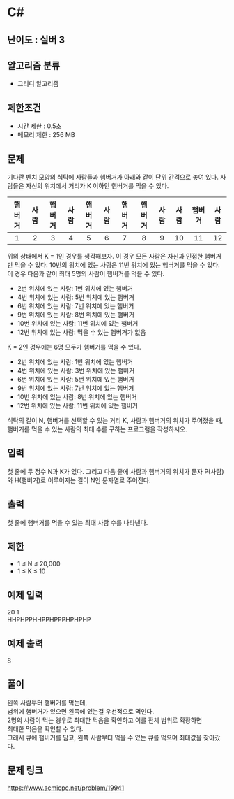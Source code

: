 # C#

## 난이도 : 실버 3

## 알고리즘 분류
  - 그리디 알고리즘

## 제한조건
  - 시간 제한 : 0.5초
  - 메모리 제한 : 256 MB

## 문제
기다란 벤치 모양의 식탁에 사람들과 햄버거가 아래와 같이 단위 간격으로 놓여 있다. 사람들은 자신의 위치에서 거리가 K 이하인 햄버거를 먹을 수 있다.<br/>

|햄버거|사람|햄버거|사람|햄버거|사람|햄버거|햄버거|사람|사람|햄버거|사람|
|:---:|:---:|:---:|:---:|:---:|:---:|:---:|:---:|:---:|:---:|:---:|:---:|
|1|2|3|4|5|6|7|8|9|10|11|12|


위의 상태에서 K = 1인 경우를 생각해보자. 이 경우 모든 사람은 자신과 인접한 햄버거만 먹을 수 있다. 10번의 위치에 있는 사람은 11번 위치에 있는 햄버거를 먹을 수 있다. 이 경우 다음과 같이 최대 5명의 사람이 햄버거를 먹을 수 있다.<br/>
  - 2번 위치에 있는 사람: 1번 위치에 있는 햄버거
  - 4번 위치에 있는 사람: 5번 위치에 있는 햄버거
  - 6번 위치에 있는 사람: 7번 위치에 있는 햄버거
  - 9번 위치에 있는 사람: 8번 위치에 있는 햄버거
  - 10번 위치에 있는 사람: 11번 위치에 있는 햄버거
  - 12번 위치에 있는 사람: 먹을 수 있는 햄버거가 없음

K = 2인 경우에는 6명 모두가 햄버거를 먹을 수 있다.<br/>
  - 2번 위치에 있는 사람: 1번 위치에 있는 햄버거
  - 4번 위치에 있는 사람: 3번 위치에 있는 햄버거
  - 6번 위치에 있는 사람: 5번 위치에 있는 햄버거
  - 9번 위치에 있는 사람: 7번 위치에 있는 햄버거
  - 10번 위치에 있는 사람: 8번 위치에 있는 햄버거
  - 12번 위치에 있는 사람: 11번 위치에 있는 햄버거

식탁의 길이 N, 햄버거를 선택할 수 있는 거리 K, 사람과 햄버거의 위치가 주어졌을 때, 햄버거를 먹을 수 있는 사람의 최대 수를 구하는 프로그램을 작성하시오.<br/>

## 입력
첫 줄에 두 정수 N과 K가 있다. 그리고 다음 줄에 사람과 햄버거의 위치가 문자 P(사람)와 H(햄버거)로 이루어지는 길이 N인 문자열로 주어진다.<br/>

## 출력
첫 줄에 햄버거를 먹을 수 있는 최대 사람 수를 나타낸다.<br/>

## 제한
  - 1 ≤ N ≤ 20,000
  - 1 ≤ K ≤ 10

## 예제 입력
20 1<br/>
HHPHPPHHPPHPPPHPHPHP<br/>

## 예제 출력
8<br/>

## 풀이
왼쪽 사람부터 햄버거를 먹는데,<br/>
범위에 햄버거가 있으면 왼쪽에 있는걸 우선적으로 먹인다.<br/>
2명의 사람이 먹는 경우로 최대한 먹음을 확인하고 이를 전체 범위로 확장하면<br/>
최대한 먹음을 확인할 수 있다.<br/>
그래서 큐에 햄버거를 담고, 왼쪽 사람부터 먹을 수 있는 큐를 먹으며 최대값을 찾아갔다.<br/>

## 문제 링크
https://www.acmicpc.net/problem/19941